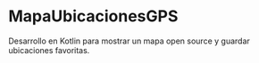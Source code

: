 # MapaUbicacionesGPS
Desarrollo en Kotlin para mostrar un mapa open source y guardar ubicaciones favoritas.
